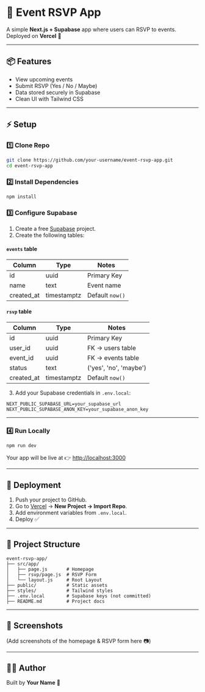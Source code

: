 # 🎉 Event RSVP App  

A simple **Next.js + Supabase** app where users can RSVP to events.  
Deployed on **Vercel** 🚀  

---

## 📦 Features  
- View upcoming events  
- Submit RSVP (Yes / No / Maybe)  
- Data stored securely in Supabase  
- Clean UI with Tailwind CSS  

---

## ⚡️ Setup  

### 1️⃣ Clone Repo  
```bash
git clone https://github.com/your-username/event-rsvp-app.git
cd event-rsvp-app
```

### 2️⃣ Install Dependencies  
```bash
npm install
```

### 3️⃣ Configure Supabase  
1. Create a free [Supabase](https://supabase.com) project.  
2. Create the following tables:  

#### `events` table  
| Column     | Type       | Notes           |  
|------------|-----------|-----------------|  
| id         | uuid      | Primary Key     |  
| name       | text      | Event name      |  
| created_at | timestamptz | Default `now()` |  

#### `rsvp` table  
| Column     | Type       | Notes                      |  
|------------|-----------|----------------------------|  
| id         | uuid      | Primary Key                |  
| user_id    | uuid      | FK → users table           |  
| event_id   | uuid      | FK → events table          |  
| status     | text      | ('yes', 'no', 'maybe')     |  
| created_at | timestamptz | Default `now()`           |  

3. Add your Supabase credentials in `.env.local`:  
```env
NEXT_PUBLIC_SUPABASE_URL=your_supabase_url
NEXT_PUBLIC_SUPABASE_ANON_KEY=your_supabase_anon_key
```

---

### 4️⃣ Run Locally  
```bash
npm run dev
```
Your app will be live at 👉 [http://localhost:3000](http://localhost:3000)  

---

## 🚀 Deployment  
1. Push your project to GitHub.  
2. Go to [Vercel](https://vercel.com) → **New Project → Import Repo**.  
3. Add environment variables from `.env.local`.  
4. Deploy ✅  

---

## 📂 Project Structure  
```
event-rsvp-app/
├── src/app/
│   ├── page.js       # Homepage
│   ├── rsvp/page.js  # RSVP Form
│   └── layout.js     # Root Layout
├── public/           # Static assets
├── styles/           # Tailwind styles
├── .env.local        # Supabase keys (not committed)
├── README.md         # Project docs
```

---

## 📸 Screenshots  
(Add screenshots of the homepage & RSVP form here 📷)  

---

## 👨‍💻 Author  
Built by **Your Name** 🚀  

